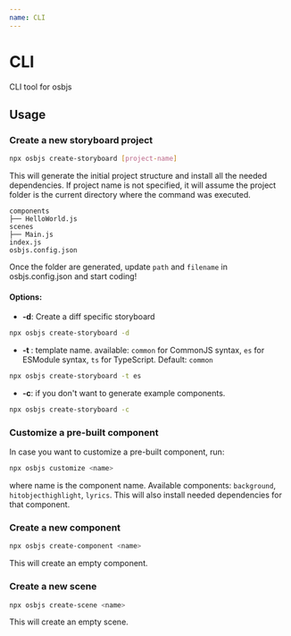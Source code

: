```yaml
---
name: CLI
---
```


# CLI
CLI tool for osbjs

## Usage
### Create a new storyboard project 
```bash
npx osbjs create-storyboard [project-name]
```
This will generate the initial project structure and install all the needed dependencies.
If project name is not specified, it will assume the project folder is the current directory where the command was executed.
```
components
├── HelloWorld.js
scenes
├── Main.js
index.js
osbjs.config.json
```
Once the folder are generated, update `path` and `filename` in osbjs.config.json and start coding!

#### Options:
- **-d**: Create a diff specific storyboard
```bash
npx osbjs create-storyboard -d
```
- **-t <template-name>**: template name. available: `common` for CommonJS syntax, `es` for ESModule syntax, `ts` for TypeScript. Default: `common`
```bash
npx osbjs create-storyboard -t es
```
- **-c**: if you don't want to generate example components.
```bash
npx osbjs create-storyboard -c
```
### Customize a pre-built component
In case you want to customize a pre-built component, run:
```bash
npx osbjs customize <name>
```
where name is the component name. Available components: `background`, `hitobjecthighlight`, `lyrics`. This will also install needed dependencies for that component.

### Create a new component
```bash
npx osbjs create-component <name>
```
This will create an empty component.

### Create a new scene
```bash
npx osbjs create-scene <name>
```
This will create an empty scene.
